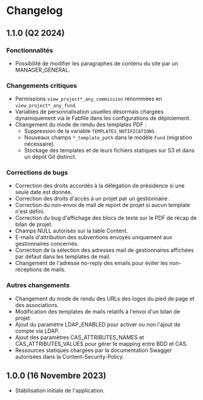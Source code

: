# Changelog

## 1.1.0 (Q2 2024)

### Fonctionnalités

- Possibilité de modifier les paragraphes de contenu du site par un MANAGER_GENERAL.

### Changements critiques

- Permissions `view_project*_any_commission` renommées en `view_project*_any_fund`.
- Variables de personnalisation usuelles désormais chargées dynamiquement via le Fabfile dans les configurations de déploiement.
- Changement du mode de rendu des templates PDF :
  - Suppression de la variable `TEMPLATES_NOTIFICATIONS`.
  - Nouveaux champs `*_template_path` dans le modèle `Fund` (migration nécessaire).
  - Stockage des templates et de leurs fichiers statiques sur S3 et dans un dépôt Git distinct.

### Corrections de bugs

- Correction des droits accordés à la délégation de présidence si une seule date est donnée.
- Correction des droits d'accès à un projet par un gestionnaire.
- Correction du non-envoi de mail de report de projet si aucun template n'est défini.
- Correction du bug d'affichage des blocs de texte sur le PDF de récap de bilan de projet.
- Champs NULL autorisés sur la table Content.
- E-mails d'attribution des subventions envoyés uniquement aux gestionnaires concernés.
- Correction de la sélection des adresses mail de gestionnaires affichées par défaut dans les templates de mail.
- Changement de l'adresse no-reply des emails pour éviter les non-réceptions de mails.

### Autres changements

- Changement du mode de rendu des URLs des logos du pied de page et des associations.
- Modification des templates de mails relatifs à l'envoi d'un bilan de projet.
- Ajout du paramètre LDAP_ENABLED pour activer ou non l'ajout de compte via LDAP.
- Ajout des paramètres CAS_ATTRIBUTES_NAMES et CAS_ATTRIBUTES_VALUES pour gérer le mapping entre BDD et CAS.
- Ressources statiques chargées par la documentation Swagger autorisées dans la Content-Security-Policy.

## 1.0.0 (16 Novembre 2023)

- Stabilisation initiale de l'application.
